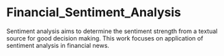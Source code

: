 # Financial_Sentiment_Analysis
Sentiment analysis aims to determine the sentiment strength from a textual source for good decision making. This work focuses on application of sentiment analysis in financial news.
